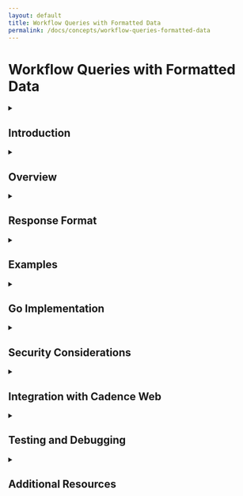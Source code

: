 ```yaml
---
layout: default
title: Workflow Queries with Formatted Data
permalink: /docs/concepts/workflow-queries-formatted-data
---
```


# Workflow Queries with Formatted Data

<details>
<summary><h2>Introduction</h2></summary>

This guide explains how to implement workflow queries that return preformatted data for enhanced rendering in Cadence Web UI. This feature allows workflow authors to return structured data in various formats (Markdown, CSV, images, etc.) that can be rendered directly in the Cadence Web interface, providing richer visualization and better user experience.

The formatted data feature enables workflows to respond to queries with data that includes rendering instructions, allowing the UI to display content beyond simple text responses.

</details>

<details>
<summary><h2>Overview</h2></summary>

### The Goal

Support rendering preformatted data on cadence-web in places such as the Query API. Examples of data that can be preformatted include:

- **Markdown** - Rich text with formatting, links, and structure
- **CSV** - Tabular data for easy viewing
- **JPEG/PNG images** - Visual content and charts
- **SVG** - Scalable vector graphics

The reason for prerendering is that workflow authors have access to workflow data that they may wish to render on the Cadence UI, and such rendering entirely client-side is difficult given the current Cadence workflow API.

### How It Works

When a workflow query responds with data in a specific shape, Cadence Web can render it with appropriate formatting. The response must include:

1. A response type identifier
2. A MIME type format specifier  
3. The actual formatted data

</details>

<details>
<summary><h2>Response Format</h2></summary>

### Basic Structure

To enable formatted rendering, your workflow query must respond with data in the following shape:

```json
{
  "cadenceResponseType": "formattedData",
  "format": "<mime-type format>",
  "data": "<formatted data specific to the format>"
}
```

### Supported MIME Types

The `format` field should contain well-known MIME type identifiers:

- `text/markdown` - Markdown content
- `text/csv` - Comma-separated values
- `image/png` - PNG images
- `image/jpeg` - JPEG images  
- `image/svg+xml` - SVG graphics
- `text/html` - HTML content (sanitized)

</details>

<details>
<summary><h2>Examples</h2></summary>

### Markdown Response

```json
{
  "cadenceResponseType": "formattedData",
  "format": "text/markdown",
  "data": "### Workflow Status Report\n\n**Current Stage:** Processing\n\n- [x] Data validation completed\n- [x] Initial processing done\n- [ ] Final verification pending\n\n[View detailed logs](https://internal.example.com/logs/workflow-123)\n\n**Progress:** 75% complete"
}
```

This would render as:

### Workflow Status Report

**Current Stage:** Processing

- [x] Data validation completed
- [x] Initial processing done
- [ ] Final verification pending

[View detailed logs](https://internal.example.com/logs/workflow-123)

**Progress:** 75% complete

### CSV Response

```json
{
  "cadenceResponseType": "formattedData", 
  "format": "text/csv",
  "data": [["Task", "Status", "Duration"], ["Data Validation", "Complete", "2m 15s"], ["Processing", "In Progress", "5m 30s"], ["Verification", "Pending", "0s"]]
}
```

### Image Response

```json
{
  "cadenceResponseType": "formattedData",
  "format": "image/svg+xml", 
  "data": "<svg width=\"200\" height=\"100\"><rect width=\"200\" height=\"100\" fill=\"lightblue\"/><text x=\"100\" y=\"50\" text-anchor=\"middle\">Workflow Progress</text></svg>"
}
```

</details>

<details>
<summary><h2>Go Implementation</h2></summary>

### Type Definition

```go
// PrerenderedQueryResponse defines the structure for formatted query responses
type PrerenderedQueryResponse struct {
    CadenceResponseType string          `json:"cadenceResponseType"`
    Format             string          `json:"format"`
    Data               json.RawMessage `json:"data"`
}
```

### Example Usage

```go
package main

import (
    "context"
    "encoding/json"
    "go.uber.org/cadence/workflow"
)

// Example workflow with formatted query response
func SampleWorkflow(ctx workflow.Context) error {
    // Workflow implementation...
    return nil
}

// Query handler that returns formatted markdown
func WorkflowStatusQuery(ctx workflow.Context) (PrerenderedQueryResponse, error) {
    // Get current workflow state
    progress := getWorkflowProgress(ctx)
    
    // Create markdown content
    markdown := fmt.Sprintf(`### Workflow Status Report

**Current Stage:** %s

**Progress:** %d%% complete

**Tasks Completed:**
%s

**Next Steps:**
%s

---
*Last updated: %s*
`, 
        progress.CurrentStage,
        progress.PercentComplete,
        formatTaskList(progress.CompletedTasks),
        formatTaskList(progress.PendingTasks),
        time.Now().Format("2006-01-02 15:04:05"),
    )
    
    return PrerenderedQueryResponse{
        CadenceResponseType: "formattedData",
        Format:              "text/markdown",
        Data:                json.RawMessage(fmt.Sprintf(`"%s"`, markdown)),
    }, nil
}

// Helper function for creating markdown responses
func NewMarkdownQueryResponse(md string) PrerenderedQueryResponse {
    data, _ := json.Marshal(md)
    return PrerenderedQueryResponse{
        CadenceResponseType: "formattedData",
        Format:              "text/markdown", 
        Data:                data,
    }
}

// Helper function for CSV responses
func NewCSVQueryResponse(rows [][]string) PrerenderedQueryResponse {
    data, _ := json.Marshal(rows)
    return PrerenderedQueryResponse{
        CadenceResponseType: "formattedData",
        Format:              "text/csv",
        Data:                data,
    }
}

// Register the query handler
func init() {
    workflow.RegisterQueryHandler("workflow_status", WorkflowStatusQuery)
}
```

### Advanced Example with Error Handling

```go
func DetailedWorkflowQuery(ctx workflow.Context, queryType string) (interface{}, error) {
    switch queryType {
    case "status":
        return createStatusMarkdown(ctx)
    case "metrics":
        return createMetricsCSV(ctx)
    case "diagram":
        return createProgressDiagram(ctx)
    default:
        return nil, fmt.Errorf("unknown query type: %s", queryType)
    }
}

func createStatusMarkdown(ctx workflow.Context) (PrerenderedQueryResponse, error) {
    status := getCurrentStatus(ctx)
    
    markdown := fmt.Sprintf(`# Workflow Execution Report

## Summary
- **ID:** %s
- **Status:** %s
- **Started:** %s
- **Duration:** %s

## Recent Activities
%s

## Errors
%s
`, 
        workflow.GetInfo(ctx).WorkflowExecution.ID,
        status.State,
        status.StartTime.Format("2006-01-02 15:04:05"),
        time.Since(status.StartTime).String(),
        formatActivities(status.Activities),
        formatErrors(status.Errors),
    )
    
    return NewMarkdownQueryResponse(markdown), nil
}
```

</details>

<details>
<summary><h2>Security Considerations</h2></summary>

### XSS Prevention

Taking input from a workflow and rendering it as HTML without sanitization is a potential XSS (Cross-Site Scripting) vector. An attacker could inject malicious HTML tags including:

- `<script>` tags for JavaScript execution
- `<img>` tags that make unauthorized HTTP requests  
- Other tags that could exfiltrate data or leak secure tokens

### Mitigation Strategies

1. **Server-Side Sanitization**: All content must be sanitized before rendering
2. **Content Security Policy (CSP)**: Implement strict CSP headers
3. **Input Validation**: Validate format types and data structure
4. **Allowlist Approach**: Only allow known-safe MIME types

### Implementation Guidelines

```go
// Example sanitization for markdown content
func sanitizeMarkdown(input string) string {
    // Use a markdown sanitizer library
    policy := bluemonday.UGCPolicy()
    return policy.Sanitize(input)
}

// Validate response format
func validateFormat(format string) error {
    allowedFormats := map[string]bool{
        "text/markdown":   true,
        "text/csv":        true,
        "image/png":       true,
        "image/jpeg":      true,
        "image/svg+xml":   true,
    }
    
    if !allowedFormats[format] {
        return fmt.Errorf("unsupported format: %s", format)
    }
    return nil
}
```

### Best Practices

- Always validate the `cadenceResponseType` field
- Sanitize all user-provided content before rendering
- Use Content Security Policy headers
- Regularly audit and update sanitization libraries
- Consider implementing rate limiting for query requests

</details>

<details>
<summary><h2>Integration with Cadence Web</h2></summary>

### Client-Side Rendering

The Cadence Web UI automatically detects formatted responses and renders them appropriately:

1. **Detection**: Check for `cadenceResponseType: "formattedData"`
2. **Format Processing**: Parse the `format` field to determine renderer
3. **Data Rendering**: Apply appropriate rendering logic based on MIME type
4. **Sanitization**: Apply security sanitization before display

### Supported Renderers

- **Markdown**: Rendered using a markdown parser with syntax highlighting
- **CSV**: Displayed as interactive tables with sorting/filtering
- **Images**: Embedded directly with proper sizing
- **SVG**: Rendered as scalable graphics with interaction support

### Fallback Behavior

If the formatted response cannot be rendered:

1. Display the raw data as JSON
2. Show an error message indicating the format issue
3. Provide option to view raw response data

</details>

<details>
<summary><h2>Testing and Debugging</h2></summary>

### Testing Formatted Responses

```go
func TestFormattedQueryResponse(t *testing.T) {
    // Create test workflow environment
    env := testsuite.NewTestWorkflowEnvironment()
    
    // Register workflow and query
    env.RegisterWorkflow(SampleWorkflow)
    env.SetQueryHandler("status", WorkflowStatusQuery)
    
    // Start workflow
    env.ExecuteWorkflow(SampleWorkflow)
    
    // Query with formatted response
    result, err := env.QueryWorkflow("status")
    require.NoError(t, err)
    
    var response PrerenderedQueryResponse
    err = result.Get(&response)
    require.NoError(t, err)
    
    // Validate response structure
    assert.Equal(t, "formattedData", response.CadenceResponseType)
    assert.Equal(t, "text/markdown", response.Format)
    assert.NotEmpty(t, response.Data)
}
```

### CLI Testing

```bash
# Query workflow with formatted response
cadence --domain samples-domain workflow query \
  --workflow_id my-workflow-123 \
  --query_type status

# Expected output structure:
{
  "cadenceResponseType": "formattedData",
  "format": "text/markdown", 
  "data": "### Status Report\n..."
}
```

### Debugging Tips

1. **Validate JSON Structure**: Ensure response matches expected format
2. **Check MIME Types**: Verify format field contains valid MIME type
3. **Test Sanitization**: Confirm content is properly sanitized
4. **Monitor Performance**: Large formatted responses may impact query performance

</details>

<details>
<summary><h2>Additional Resources</h2></summary>

### Related Documentation

- [Basic Workflow Queries](/docs/concepts/queries) - Overview of standard query functionality
- [Cadence Web UI Documentation](https://github.com/uber/cadence-web) - UI components and rendering
- [OWASP XSS Prevention](https://owasp.org/www-community/attacks/xss/) - Security best practices

### Code References

- [Go Implementation Example](https://sg.uberinternal.com/code.uber.internal/uber-code/go-code/-/blob/src/code.uber.internal/cadence/operations/workflow/history-db-scan/instructions.go?L22)
- [Cadence Go Client Documentation](https://pkg.go.dev/go.uber.org/cadence)

### Community Resources

- [Cadence Community Slack](https://join.slack.com/t/cadenceworkflow/shared_invite/enQtNDczNTgxMjYyNzlmLTJmZDlkMjNhZjRmNjhkYjdlN2I0NGQ0YzgwZGUxM2JmNWFlZTI0OTM0NDgzZTZjNTk4YWYyOGQ3YjgzNzUwNjQ)
- [GitHub Discussions](https://github.com/cadence-workflow/cadence/discussions)

</details>
